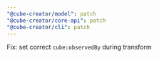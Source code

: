 ```yaml
---
"@cube-creator/model": patch
"@cube-creator/core-api": patch
"@cube-creator/cli": patch
---
```


Fix: set correct `cube:observedBy` during transform
